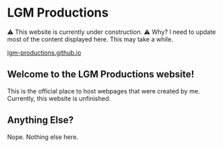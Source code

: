 # LGM Productions

⚠️ This website is currently under construction. ⚠️
Why? I need to update most of the content displayed here. 
This may take a while.

[lgm-productions.github.io](https://lgm-productions.github.io)
## Welcome to the LGM Productions website!
This is the official place to host webpages that were created by me.
Currently, this website is unfinished.

## Anything Else?
Nope. Nothing else here.
